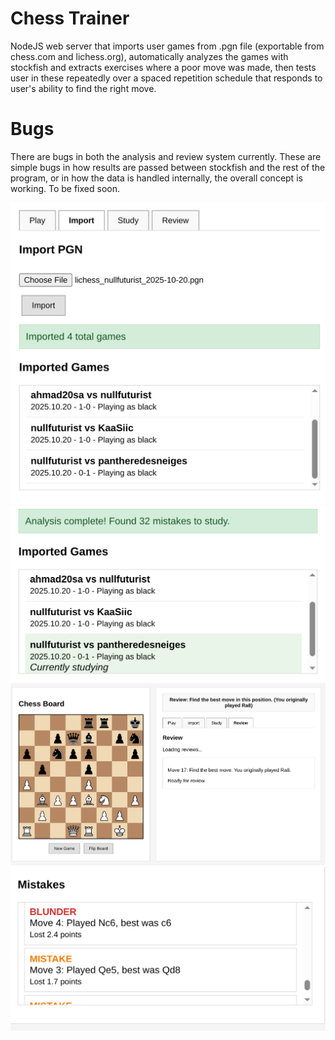 # Chess Trainer
NodeJS web server that imports user games from .pgn file (exportable from chess.com and lichess.org), automatically analyzes the
games with stockfish and extracts exercises where a poor move was made, then tests user in these repeatedly over a spaced repetition
schedule that responds to user's ability to find the right move.

# Bugs
There are bugs in both the analysis and review system currently. These are simple bugs in how results are passed between stockfish 
and the rest of the program, or in how the data is handled internally, the overall concept is working. To be fixed soon.

<img src='import1.jpg' width='512'/>
<img src='import2.jpg' width='512'/>
<img src='import3.jpg' width='512'/>
<img src='import4.jpg' width='512'/>

